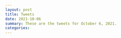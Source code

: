 ```yaml
---
layout: post
title: Tweets
date: 2021-10-06
summary: These are the tweets for October 6, 2021.
categories:
---
```


